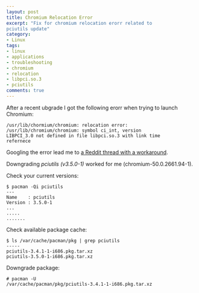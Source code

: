 ```yaml
---
layout: post
title: Chromium Relocation Error
excerpt: "Fix for chromium relocation erorr related to 
pciutils update"
category:
- Linux
tags:
- linux
- applications
- troubleshooting
- chromium
- relocation
- libpci.so.3
- pciutils
comments: true
---
```


After a recent ubgrade I got the following erorr when 
trying to launch Chromium:

```
/usr/lib/chormium/chromium: relocation error: 
/usr/lib/chromium/chromium: symbol ci_int, version 
LIBPCI_3.0 not defined in file libpci.so.3 with link time 
refernece
```

Googling the error lead me to [a Reddit thread with a 
workaround](https://www.reddit.com/r/archlinux/comments/4kberj/chromium_wont_start_libpciso3_relocation_error/).

Downgrading *pciutils (v3.5.0-1)* worked for me 
(chromium-50.0.2661.94-1).

Check your current versions:

```
$ pacman -Qi pciutils
---
Name	: pciutils
Version	: 3.5.0-1
...
.....
.......
```

Check available package cache:

```
$ ls /var/cache/pacman/pkg | grep pciutils
-----
pciutils-3.4.1-1-i686.pkg.tar.xz
pciutils-3.5.0-1-i686.pkg.tar.xz
```

Downgrade package:

```
# pacman -U 
/var/cache/pacman/pkg/pciutils-3.4.1-1-i686.pkg.tar.xz
```
